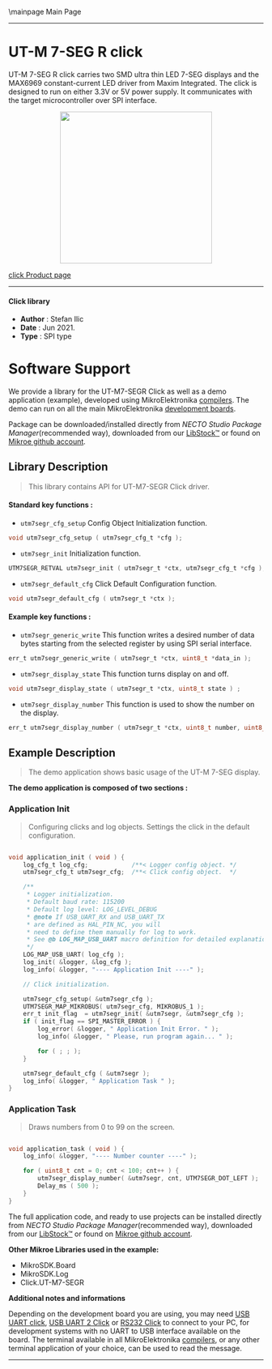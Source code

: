 \mainpage Main Page

---
# UT-M 7-SEG R click

UT-M 7-SEG R click carries two SMD ultra thin LED 7-SEG displays and the MAX6969 constant-current LED driver from Maxim Integrated. The click is designed to run on either 3.3V or 5V power supply. It communicates with the target microcontroller over SPI interface.

<p align="center">
  <img src="https://download.mikroe.com/images/click_for_ide/utm7segr_click.png" height=300px>
</p>

[click Product page](https://www.mikroe.com/ut-m-7-seg-r-click)

---


#### Click library

- **Author**        : Stefan Ilic
- **Date**          : Jun 2021.
- **Type**          : SPI type


# Software Support

We provide a library for the UT-M7-SEGR Click
as well as a demo application (example), developed using MikroElektronika
[compilers](https://www.mikroe.com/necto-studio).
The demo can run on all the main MikroElektronika [development boards](https://www.mikroe.com/development-boards).

Package can be downloaded/installed directly from *NECTO Studio Package Manager*(recommended way), downloaded from our [LibStock&trade;](https://libstock.mikroe.com) or found on [Mikroe github account](https://github.com/MikroElektronika/mikrosdk_click_v2/tree/master/clicks).

## Library Description

> This library contains API for UT-M7-SEGR Click driver.

#### Standard key functions :

- `utm7segr_cfg_setup` Config Object Initialization function.
```c
void utm7segr_cfg_setup ( utm7segr_cfg_t *cfg );
```

- `utm7segr_init` Initialization function.
```c
UTM7SEGR_RETVAL utm7segr_init ( utm7segr_t *ctx, utm7segr_cfg_t *cfg );
```

- `utm7segr_default_cfg` Click Default Configuration function.
```c
void utm7segr_default_cfg ( utm7segr_t *ctx );
```

#### Example key functions :

- `utm7segr_generic_write` This function writes a desired number of data bytes starting from the selected register by using SPI serial interface.
```c
err_t utm7segr_generic_write ( utm7segr_t *ctx, uint8_t *data_in );
```

- `utm7segr_display_state` This function turns display on and off.
```c
void utm7segr_display_state ( utm7segr_t *ctx, uint8_t state ) ;
```

- `utm7segr_display_number` This function is used to show the number on the display.
```c
err_t utm7segr_display_number ( utm7segr_t *ctx, uint8_t number, uint8_t dot_pos );
```

## Example Description

> The demo application shows basic usage of the UT-M 7-SEG display.

**The demo application is composed of two sections :**

### Application Init

> Configuring clicks and log objects. Settings the click in the default configuration.

```c

void application_init ( void ) {
    log_cfg_t log_cfg;            /**< Logger config object. */
    utm7segr_cfg_t utm7segr_cfg;  /**< Click config object.  */

    /** 
     * Logger initialization.
     * Default baud rate: 115200
     * Default log level: LOG_LEVEL_DEBUG
     * @note If USB_UART_RX and USB_UART_TX 
     * are defined as HAL_PIN_NC, you will 
     * need to define them manually for log to work. 
     * See @b LOG_MAP_USB_UART macro definition for detailed explanation.
     */
    LOG_MAP_USB_UART( log_cfg );
    log_init( &logger, &log_cfg );
    log_info( &logger, "---- Application Init ----" );

    // Click initialization.

    utm7segr_cfg_setup( &utm7segr_cfg );
    UTM7SEGR_MAP_MIKROBUS( utm7segr_cfg, MIKROBUS_1 );
    err_t init_flag  = utm7segr_init( &utm7segr, &utm7segr_cfg );
    if ( init_flag == SPI_MASTER_ERROR ) {
        log_error( &logger, " Application Init Error. " );
        log_info( &logger, " Please, run program again... " );

        for ( ; ; );
    }

    utm7segr_default_cfg ( &utm7segr );
    log_info( &logger, " Application Task " );
}

```

### Application Task

> Draws numbers from 0 to 99 on the screen.

```c

void application_task ( void ) {  
    log_info( &logger, "---- Number counter ----" );

    for ( uint8_t cnt = 0; cnt < 100; cnt++ ) {
        utm7segr_display_number( &utm7segr, cnt, UTM7SEGR_DOT_LEFT );
        Delay_ms ( 500 );
    }
}

```


The full application code, and ready to use projects can be installed directly from *NECTO Studio Package Manager*(recommended way), downloaded from our [LibStock&trade;](https://libstock.mikroe.com) or found on [Mikroe github account](https://github.com/MikroElektronika/mikrosdk_click_v2/tree/master/clicks).

**Other Mikroe Libraries used in the example:**

- MikroSDK.Board
- MikroSDK.Log
- Click.UT-M7-SEGR

**Additional notes and informations**

Depending on the development board you are using, you may need
[USB UART click](http://shop.mikroe.com/usb-uart-click),
[USB UART 2 Click](http://shop.mikroe.com/usb-uart-2-click) or
[RS232 Click](http://shop.mikroe.com/rs232-click) to connect to your PC, for
development systems with no UART to USB interface available on the board. The
terminal available in all MikroElektronika
[compilers](http://shop.mikroe.com/compilers), or any other terminal application
of your choice, can be used to read the message.

---
